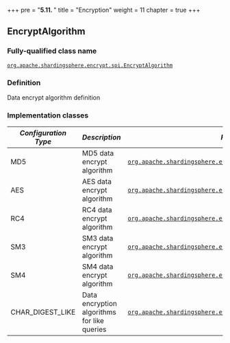 +++
pre = "<b>5.11. </b>"
title = "Encryption"
weight = 11
chapter = true
+++

## EncryptAlgorithm

### Fully-qualified class name

[`org.apache.shardingsphere.encrypt.spi.EncryptAlgorithm`](https://github.com/apache/shardingsphere/blob/master/features/encrypt/api/src/main/java/org/apache/shardingsphere/encrypt/spi/EncryptAlgorithm.java)

### Definition

Data encrypt algorithm definition

### Implementation classes

| *Configuration Type* | *Description*                               | *Fully-qualified class name*                                                                                                                                                                                                                                       |
|----------------------|---------------------------------------------|--------------------------------------------------------------------------------------------------------------------------------------------------------------------------------------------------------------------------------------------------------------------|
| MD5                  | MD5 data encrypt algorithm                  | [`org.apache.shardingsphere.encrypt.algorithm.encrypt.MD5EncryptAlgorithm`](https://github.com/apache/shardingsphere/blob/master/features/encrypt/core/src/main/java/org/apache/shardingsphere/encrypt/algorithm/encrypt/MD5EncryptAlgorithm.java)                 |
| AES                  | AES data encrypt algorithm                  | [`org.apache.shardingsphere.encrypt.algorithm.encrypt.AESEncryptAlgorithm`](https://github.com/apache/shardingsphere/blob/master/features/encrypt/core/src/main/java/org/apache/shardingsphere/encrypt/algorithm/encrypt/AESEncryptAlgorithm.java)                 |
| RC4                  | RC4 data encrypt algorithm                  | [`org.apache.shardingsphere.encrypt.algorithm.encrypt.RC4EncryptAlgorithm`](https://github.com/apache/shardingsphere/blob/master/features/encrypt/core/src/main/java/org/apache/shardingsphere/encrypt/algorithm/encrypt/RC4EncryptAlgorithm.java)                 |
| SM3                  | SM3 data encrypt algorithm                  | [`org.apache.shardingsphere.encrypt.sm.algorithm.SM3EncryptAlgorithm`](https://github.com/apache/shardingsphere/blob/master/features/encrypt/plugin/sm/src/main/java/org/apache/shardingsphere/encrypt/sm/algorithm/SM3EncryptAlgorithm.java)                      |
| SM4                  | SM4 data encrypt algorithm                  | [`org.apache.shardingsphere.encrypt.sm.algorithm.SM4EncryptAlgorithm`](https://github.com/apache/shardingsphere/blob/master/features/encrypt/plugin/sm/src/main/java/org/apache/shardingsphere/encrypt/sm/algorithm/SM4EncryptAlgorithm.java)                      |
| CHAR_DIGEST_LIKE     | Data encryption algorithms for like queries | [`org.apache.shardingsphere.encrypt.algorithm.like.CharDigestLikeEncryptAlgorithm`](https://github.com/apache/shardingsphere/blob/master/features/encrypt/core/src/main/java/org/apache/shardingsphere/encrypt/algorithm/like/CharDigestLikeEncryptAlgorithm.java) |
